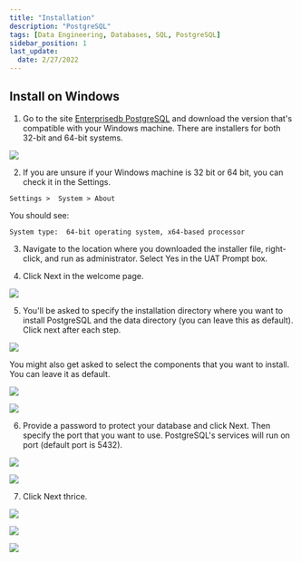 ```yaml
---
title: "Installation"
description: "PostgreSQL"
tags: [Data Engineering, Databases, SQL, PostgreSQL]
sidebar_position: 1
last_update:
  date: 2/27/2022
---
```



## Install on Windows

1. Go to the site [Enterprisedb PostgreSQL](https://www.enterprisedb.com/downloads/postgres-postgresql-downloads) and download the version that's compatible with your Windows machine. There are installers for both 32-bit and 64-bit systems.

  ![](/img/docs/postgresql-install-on-windows-using-edb.png)

2. If you are unsure if your Windows machine is 32 bit or 64 bit, you can check it in the Settings.

  ```plaintext
  Settings >  System > About 
  ```

  You should see:

  ```plaintext
  System type:  64-bit operating system, x64-based processor
  ```

3. Navigate to the location where you downloaded the installer file, right-click, and run as administrator. Select Yes in the UAT Prompt box.

4. Click Next in the welcome page. 

  ![](/img/docs/postgresql-install-on-windows-using-edb-welcom-page.png)

5. You'll be asked to specify the installation directory where you want to install PostgreSQL and the data directory (you can leave this as default). Click next after each step.

  ![](/img/docs/postgresql-install-on-windows-using-edb-install-dir.png)

  You might also get asked to select the components that you want to install. You can leave it as default.

  ![](/img/docs/postgresql-install-on-windows-using-edb-select-components.png)

  ![](/img/docs/postgresql-install-on-windows-using-edb-data-dirr.png)

6. Provide a password to protect your database and click Next. Then specify the port that you want to use. PostgreSQL's services will run on port (default port is 5432).

  ![](/img/docs/postgresql-install-on-windows-using-edb-provide-passwordd.png)

  ![](/img/docs/postgresql-install-on-windows-using-edb-specify-port.png)

7. Click Next thrice.

  ![](/img/docs/postgresql-install-on-windows-using-edb-default-locale.png)

  ![](/img/docs/postgresql-install-on-windows-using-edb-sumarrry.png)

  ![](/img/docs/postgresql-install-on-windows-using-edb-finisssh.png)